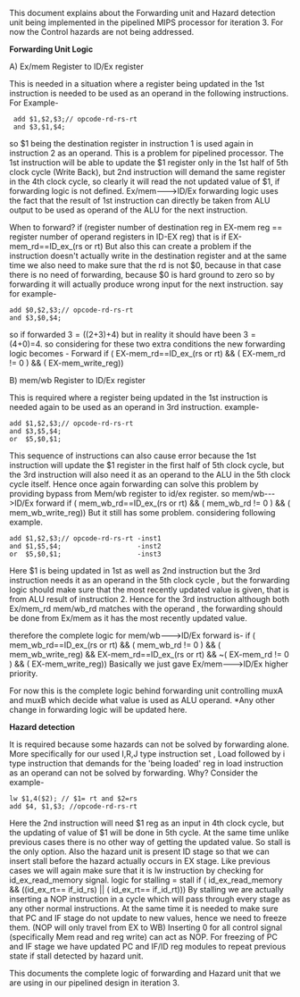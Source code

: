 This document explains about the Forwarding unit and Hazard detection unit being implemented in the pipelined MIPS processor for iteration 3. For now the Control hazards are not being addressed.

**Forwarding Unit Logic**

A) Ex/mem Register to ID/Ex register 

This is needed in a situation where a register being updated in the 1st instruction is needed to be used as an operand in the following instructions.
For Example-
```
 add $1,$2,$3;// opcode-rd-rs-rt
 and $3,$1,$4;
```
so $1 being the destination register in instruction 1 is used again in instruction 2 as an operand. This is a problem for pipelined processor. The 1st instruction will be able to update the $1 register only in the 1st half of 5th clock cycle (Write Back), but 2nd instruction will demand the same register in the 4th clock cycle, so clearly it will read the not updated value of $1, if forwarding logic is not defined. 
Ex/mem--->ID/Ex forwarding logic uses the fact that the result of 1st instruction can directly be taken from ALU output to be used as operand of the ALU for the next instruction.

When to forward? if (register number of destination reg in EX-mem reg == register number of operand registers in ID-EX reg) that is if  EX-mem_rd==ID_ex_(rs or rt)
But also this can create a problem if the instruction doesn't actually write in the destination register and at the same time we also need to make sure that the rd is not $0, because in that case there is no need of forwarding, because $0 is hard ground to zero so by forwarding  it will actually produce wrong input for the next instruction. 
say for example-
```
add $0,$2,$3;// opcode-rd-rs-rt
and $3,$0,$4;
```
so if forwarded $3=(($2+$3)+$4) but in reality it should have been $3=($4+$0)=$4.
so considering for these two extra conditions the new forwarding logic becomes - Forward if ( EX-mem_rd==ID_ex_(rs or rt) && ( EX-mem_rd != 0 ) && ( EX-mem_write_reg)) 

B) mem/wb Register to ID/Ex register 

This is required where a register being updated in the 1st instruction is needed again to be used as an operand in 3rd instruction.
example-
```
add $1,$2,$3;// opcode-rd-rs-rt
and $3,$5,$4;
or  $5,$0,$1;
```
This  sequence of instructions can also cause error because the 1st instruction will update the $1 register  in the first half of 5th clock cycle, but the 3rd instruction will also need it as an operand to the ALU in the 5th clock cycle itself. Hence once again forwarding can solve this problem by providing bypass from Mem/wb register to id/ex register.
so mem/wb--->ID/Ex forward if ( mem_wb_rd==ID_ex_(rs or rt) && ( mem_wb_rd != 0 ) && ( mem_wb_write_reg)) 
But it still has some problem.
considering following example.
```
add $1,$2,$3;// opcode-rd-rs-rt -inst1
and $1,$5,$4;                   -inst2
or  $5,$0,$1;                   -inst3
```
Here $1 is being updated in 1st as well as 2nd instruction but the 3rd instruction needs it as an operand in the 5th clock cycle , but the forwarding logic should make sure that the most recently updated value is given, that is from ALU result of instruction 2. Hence for the 3rd instruction although both Ex/mem_rd  mem/wb_rd matches with the operand , the forwarding should be done from Ex/mem as it has the most recently updated value.


therefore the complete logic for mem/wb--->ID/Ex forward is- if  ( mem_wb_rd==ID_ex_(rs or rt) && ( mem_wb_rd != 0 ) && ( mem_wb_write_reg) && EX-mem_rd==ID_ex_(rs or rt) && ~( EX-mem_rd != 0 ) && ( EX-mem_write_reg)) 
Basically we just gave Ex/mem--->ID/Ex higher priority.

For now this is the complete logic behind forwarding unit controlling muxA and muxB which decide what value is used as ALU operand.
*Any other change in forwarding logic will be updated here.



**Hazard detection**

It is required because some hazards can not be solved by forwarding alone. More specifically for our used I,R,J type instruction set , Load followed by i type instruction that demands for the 'being loaded' reg in load instruction as an operand can not be solved by forwarding. Why?
Consider the example-
```
lw $1,4($2); // $1= rt and $2=rs
add $4, $1,$3; //opcode-rd-rs-rt
```
Here the 2nd instruction will need $1 reg as an input in 4th clock cycle, but the updating of value of $1 will be done in 5th cycle. At the same time unlike previous cases there is no other way of getting the updated value. So stall is the only option. Also the hazard unit is present ID stage so that we can insert stall before the hazard actually occurs in EX stage.
Like previous cases we will again make sure that it is lw instruction by checking for id_ex_read_memory signal.
logic for stalling =
stall if ( id_ex_read_memory && ((id_ex_rt== if_id_rs) || ( id_ex_rt== if_id_rt)))
By stalling we are actually inserting a NOP instruction in a cycle which will pass through every stage as any other normal instructions. At the same time it is needed to make sure that PC and IF stage do not update to new values, hence we need to freeze them. (NOP will only travel from EX to WB) 
Inserting 0 for all control signal (specifically Mem read and reg write) can act as NOP. 
For freezing of PC and IF stage we have updated PC and IF/ID reg modules to repeat previous state if stall detected by hazard unit.


This documents the complete logic of forwarding and Hazard unit that we are using in our pipelined design in iteration 3. 



